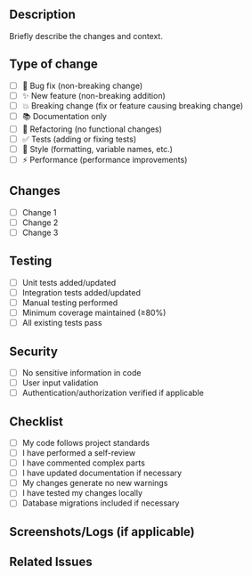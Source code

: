 ## Description
Briefly describe the changes and context.

## Type of change
- [ ] 🐛 Bug fix (non-breaking change)
- [ ] ✨ New feature (non-breaking addition)
- [ ] 💥 Breaking change (fix or feature causing breaking change)
- [ ] 📚 Documentation only
- [ ] 🔧 Refactoring (no functional changes)
- [ ] ✅ Tests (adding or fixing tests)
- [ ] 🎨 Style (formatting, variable names, etc.)
- [ ] ⚡ Performance (performance improvements)

## Changes
- [ ] Change 1
- [ ] Change 2
- [ ] Change 3

## Testing
- [ ] Unit tests added/updated
- [ ] Integration tests added/updated
- [ ] Manual testing performed
- [ ] Minimum coverage maintained (≥80%)
- [ ] All existing tests pass

## Security
- [ ] No sensitive information in code
- [ ] User input validation
- [ ] Authentication/authorization verified if applicable

## Checklist
- [ ] My code follows project standards
- [ ] I have performed a self-review
- [ ] I have commented complex parts
- [ ] I have updated documentation if necessary
- [ ] My changes generate no new warnings
- [ ] I have tested my changes locally
- [ ] Database migrations included if necessary

## Screenshots/Logs (if applicable)


## Related Issues
